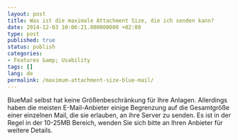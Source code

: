 ```yaml
---
layout: post
title: Was ist die maximale Attachment Size, die ich senden kann?
date: 2014-12-03 10:06:21.000000000 +02:00
type: post
published: true
status: publish
categories:
- Features &amp; Usability
tags: []
lang: de
permalink: /maximum-attachment-size-blue-mail/
---
```


BlueMail selbst hat keine Größenbeschränkung für Ihre Anlagen. Allerdings haben die meisten E-Mail-Anbieter einige Begrenzung auf die Gesamtgröße einer einzelnen Mail, die sie erlauben, an ihre Server zu senden. Es ist in der Regel in der 10-25MB Bereich, wenden Sie sich bitte an Ihren Anbieter für weitere Details.
